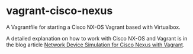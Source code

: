 # vagrant-cisco-nexus

A Vagrantfile for starting a Cisco NX-OS Vagrant based with Virtualbox.

A detailed explanation on how to work with Cisco NX-OS and Vagrant is in the blog article [Network Device Simulation for Cisco Nexus with Vagrant](https://sfuhrm.de/network-virtualization-with-vagrant/).
